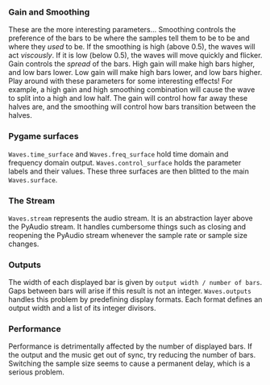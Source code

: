 ### Gain and Smoothing
These are the more interesting parameters... Smoothing controls the preference
of the bars to be where the samples tell them to be to be and where they *used*
to be. If the smoothing is high (above 0.5), the waves will act *viscously*.
If it is low (below 0.5), the waves will move quickly and flicker. Gain
controls the *spread* of the bars. High gain will make high bars higher, and
low bars lower. Low gain will make high bars lower, and low bars higher.
Play around with these parameters for some interesting effects! For example,
a high gain and high smoothing combination will cause the wave to split into a
high and low half. The gain will control how far away these halves are, and
the smoothing will control how bars transition between the halves.

### Pygame surfaces
`Waves.time_surface` and `Waves.freq_surface` hold time domain and
frequency domain output. `Waves.control_surface` holds the parameter
labels and their values. These three surfaces are then blitted to
the main `Waves.surface`.

### The Stream
`Waves.stream` represents the audio stream. It is an abstraction layer
above the PyAudio stream. It handles cumbersome things such as closing
and reopening the PyAudio stream whenever the sample rate or sample
size changes.

### Outputs
The width of each displayed bar is given by `output width / number of bars`.
Gaps between bars will arise if this result is not an integer.
`Waves.outputs` handles this problem by predefining display formats. Each
format defines an output width and a list of its integer divisors.

### Performance
Performance is detrimentally affected by the number of displayed bars.
If the output and the music get out of sync, try reducing the number of bars.
Switching the sample size seems to cause a permanent delay, which is a serious problem.
